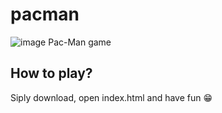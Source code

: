 # pacman
![image](https://github.com/NikodemCyrzan/pacman/assets/85363474/a08bf0a6-a7b3-4f66-9e86-06b1a86a5e2b)
Pac-Man game

## How to play?
Siply download, open index.html and have fun 😁
